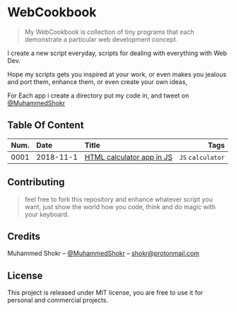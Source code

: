 # WebCookbook
> My WebCookbook is collection of tiny programs that each demonstrate a particular web development concept.

I create a new script everyday, scripts for dealing with everything with Web Dev.


Hope my scripts gets you inspired at your work, or even makes you
jealous and port them, enhance them, or even create your own ideas,

For Each app i create a directory put my code in,
 and tweet on  [@MuhammedShokr](https://twitter.com/MuhammedShokr) 


## Table Of Content

|Num.| Date                     | Title                                                           | Tags                         |
|----|:------------------------ |:--------------------------------------------------------------- | ----------------------------:|
|0001| 2018-11-1 | [HTML calculator app in JS](./)  |`JS` `calculator`|




## Contributing
> feel free to fork this repository and enhance whatever script you want,
just show the world how you code, think and do magic with your keyboard.


## Credits
Muhammed Shokr – [@MuhammedShokr](https://twitter.com/MuhammedShokr) –  shokr@protonmail.com

## License
This project is released under MIT license, you are free to use it for personal and commercial projects.
